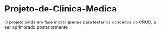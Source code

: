 # Projeto-de-Clinica-Medica
O projeto ainda em fase inicial apenas para testar os conceitos do CRUD, a ser aprimorado posteriormente
